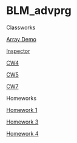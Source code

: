 # BLM_advprg

Classworks 

[Array Demo](https://dilaerbakan.github.io/BLM_advprg/Array%20modify_Dila.html)

[Inspector](https://dilaerbakan.github.io/BLM_advprg/inspector.html)

[CW4](https://dilaerbakan.github.io/BLM_advprg/index.html)

[CW5](https://dilaerbakan.github.io/BLM_advprg/CW5/CW5.html)

[CW7](https://dilaerbakan.github.io/BLM_advprg/CW7/CW7.html)

Homeworks

[Homework 1](https://dilaerbakan.github.io/BLM_advprg/HW1_Courses.html)

[Homework 3](https://dilaerbakan.github.io/BLM_advprg/homework3.html)

[Homework 4](https://dilaerbakan.github.io/BLM_advprg/CW7/index.html)
